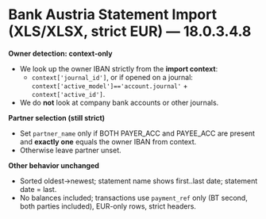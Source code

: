 # Bank Austria Statement Import (XLS/XLSX, strict EUR) — 18.0.3.4.8

**Owner detection: context-only**
- We look up the owner IBAN strictly from the **import context**:
  - `context['journal_id']`, or if opened on a journal: `context['active_model']=='account.journal'` + `context['active_id']`.
- We do **not** look at company bank accounts or other journals.

**Partner selection (still strict)**
- Set `partner_name` only if BOTH PAYER_ACC and PAYEE_ACC are present and **exactly one** equals the owner IBAN from context.
- Otherwise leave partner unset.

**Other behavior unchanged**
- Sorted oldest→newest; statement name shows first..last date; statement date = last.
- No balances included; transactions use `payment_ref` only (BT second, both parties included), EUR-only rows, strict headers.
